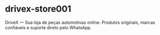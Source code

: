 # drivex-store001
DriveX — Sua loja de peças automotivas online. Produtos originais, marcas confiáveis e suporte direto pelo WhatsApp.
